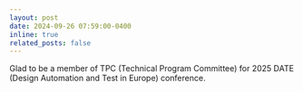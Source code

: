 ```yaml
---
layout: post
date: 2024-09-26 07:59:00-0400
inline: true
related_posts: false
---
```


Glad to be a member of TPC (Technical Program Committee) for 2025 DATE (Design Automation and Test in Europe) conference.
